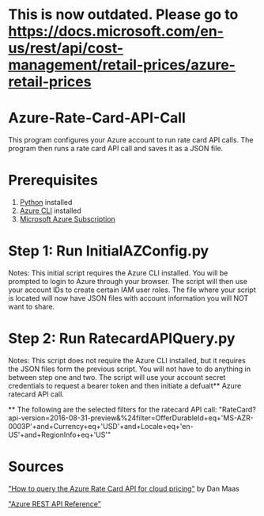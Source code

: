 # This is now outdated. Please go to https://docs.microsoft.com/en-us/rest/api/cost-management/retail-prices/azure-retail-prices

# Azure-Rate-Card-API-Call
This program configures your Azure account to run rate card API calls. The program then runs a rate card API call and saves it as a JSON file.

# Prerequisites
1. [Python](https://www.python.org/downloads/) installed
2. [Azure CLI](https://docs.microsoft.com/en-us/cli/azure/install-azure-cli?view=azure-cli-latest) installed
3. [Microsoft Azure Subscription](https://azure.microsoft.com/en-us/free/)

# Step 1: Run InitialAZConfig.py
Notes: This initial script requires the Azure CLI installed.
  You will be prompted to login to Azure through your browser. The script will then use your account IDs to create certain IAM user roles.
  The file where your script is located will now have JSON files with account information you will NOT want to share.

# Step 2: Run RatecardAPIQuery.py
Notes: This script does not require the Azure CLI installed, but it requires the JSON files form the previous script. 
  You will not have to do anything in between step one and two.
  The script will use your account secret credentials to request a bearer token and then initiate a defualt** Azure ratecard API call.

 ** The following are the selected filters for the ratecard API call: "RateCard?api-version=2016-08-31-preview&%24filter=OfferDurableId+eq+'MS-AZR-0003P'+and+Currency+eq+'USD'+and+Locale+eq+'en-US'+and+RegionInfo+eq+'US'"

# Sources
["How to query the Azure Rate Card API for cloud pricing"](https://medium.com/@dmaas/how-to-query-the-azure-rate-card-api-for-cloud-pricing-complete-step-by-step-guide-4498f8b75c2c) by Dan Maas

["Azure REST API Reference"](https://docs.microsoft.com/en-us/rest/api/azure/)
